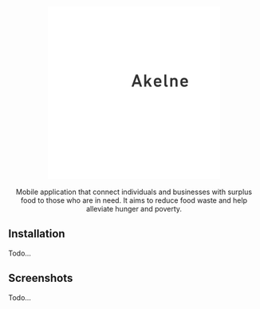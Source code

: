 <div align = center>

![Logo](assets/images/akalneLogo.png)

Mobile application that connect individuals and businesses with surplus food to those who are in need. It aims to reduce food waste and help alleviate hunger and poverty.

</div>

## Installation

Todo...

## Screenshots

Todo...
